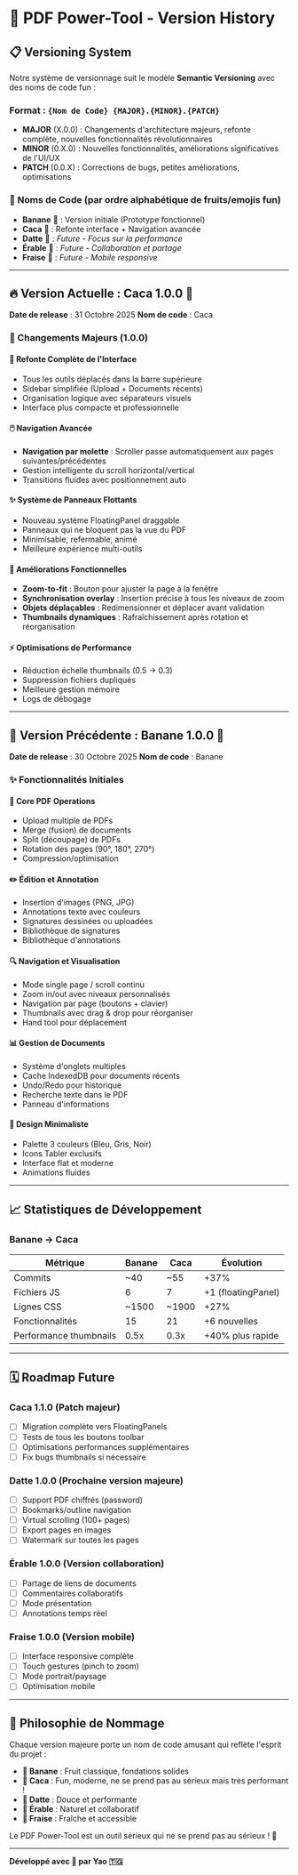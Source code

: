 # 🎯 PDF Power-Tool - Version History

## 📋 Versioning System

Notre système de versionnage suit le modèle **Semantic Versioning** avec des noms de code fun :

### Format : `{Nom de Code} {MAJOR}.{MINOR}.{PATCH}`

- **MAJOR** (X.0.0) : Changements d'architecture majeurs, refonte complète, nouvelles fonctionnalités révolutionnaires
- **MINOR** (0.X.0) : Nouvelles fonctionnalités, améliorations significatives de l'UI/UX
- **PATCH** (0.0.X) : Corrections de bugs, petites améliorations, optimisations

### 🍌 Noms de Code (par ordre alphabétique de fruits/emojis fun)
- **Banane** 🍌 : Version initiale (Prototype fonctionnel)
- **Caca** 💩 : Refonte interface + Navigation avancée
- **Datte** 🍯 : *Future - Focus sur la performance*
- **Érable** 🍁 : *Future - Collaboration et partage*
- **Fraise** 🍓 : *Future - Mobile responsive*

---

## 🔥 Version Actuelle : **Caca 1.0.0** 💩

**Date de release** : 31 Octobre 2025
**Nom de code** : Caca

### 🎉 Changements Majeurs (1.0.0)

#### 🎨 Refonte Complète de l'Interface
- Tous les outils déplacés dans la barre supérieure
- Sidebar simplifiée (Upload + Documents récents)
- Organisation logique avec séparateurs visuels
- Interface plus compacte et professionnelle

#### 🖱️ Navigation Avancée
- **Navigation par molette** : Scroller passe automatiquement aux pages suivantes/précédentes
- Gestion intelligente du scroll horizontal/vertical
- Transitions fluides avec positionnement auto

#### ✨ Système de Panneaux Flottants
- Nouveau système FloatingPanel draggable
- Panneaux qui ne bloquent pas la vue du PDF
- Minimisable, refermable, animé
- Meilleure expérience multi-outils

#### 🔧 Améliorations Fonctionnelles
- **Zoom-to-fit** : Bouton pour ajuster la page à la fenêtre
- **Synchronisation overlay** : Insertion précise à tous les niveaux de zoom
- **Objets déplaçables** : Redimensionner et déplacer avant validation
- **Thumbnails dynamiques** : Rafraîchissement après rotation et réorganisation

#### ⚡ Optimisations de Performance
- Réduction échelle thumbnails (0.5 → 0.3)
- Suppression fichiers dupliqués
- Meilleure gestion mémoire
- Logs de débogage

---

## 🍌 Version Précédente : **Banane 1.0.0** 🍌

**Date de release** : 30 Octobre 2025
**Nom de code** : Banane

### ✨ Fonctionnalités Initiales

#### 📄 Core PDF Operations
- Upload multiple de PDFs
- Merge (fusion) de documents
- Split (découpage) de PDFs
- Rotation des pages (90°, 180°, 270°)
- Compression/optimisation

#### ✏️ Édition et Annotation
- Insertion d'images (PNG, JPG)
- Annotations texte avec couleurs
- Signatures dessinées ou uploadées
- Bibliothèque de signatures
- Bibliothèque d'annotations

#### 🔍 Navigation et Visualisation
- Mode single page / scroll continu
- Zoom in/out avec niveaux personnalisés
- Navigation par page (boutons + clavier)
- Thumbnails avec drag & drop pour réorganiser
- Hand tool pour déplacement

#### 📊 Gestion de Documents
- Système d'onglets multiples
- Cache IndexedDB pour documents récents
- Undo/Redo pour historique
- Recherche texte dans le PDF
- Panneau d'informations

#### 🎨 Design Minimaliste
- Palette 3 couleurs (Bleu, Gris, Noir)
- Icons Tabler exclusifs
- Interface flat et moderne
- Animations fluides

---

## 📈 Statistiques de Développement

### Banane → Caca

| Métrique | Banane | Caca | Évolution |
|----------|--------|------|-----------|
| Commits | ~40 | ~55 | +37% |
| Fichiers JS | 6 | 7 | +1 (floatingPanel) |
| Lignes CSS | ~1500 | ~1900 | +27% |
| Fonctionnalités | 15 | 21 | +6 nouvelles |
| Performance thumbnails | 0.5x | 0.3x | +40% plus rapide |

---

## 🗓️ Roadmap Future

### Caca 1.1.0 (Patch majeur)
- [ ] Migration complète vers FloatingPanels
- [ ] Tests de tous les boutons toolbar
- [ ] Optimisations performances supplémentaires
- [ ] Fix bugs thumbnails si nécessaire

### Datte 1.0.0 (Prochaine version majeure)
- [ ] Support PDF chiffrés (password)
- [ ] Bookmarks/outline navigation
- [ ] Virtual scrolling (100+ pages)
- [ ] Export pages en images
- [ ] Watermark sur toutes les pages

### Érable 1.0.0 (Version collaboration)
- [ ] Partage de liens de documents
- [ ] Commentaires collaboratifs
- [ ] Mode présentation
- [ ] Annotations temps réel

### Fraise 1.0.0 (Version mobile)
- [ ] Interface responsive complète
- [ ] Touch gestures (pinch to zoom)
- [ ] Mode portrait/paysage
- [ ] Optimisation mobile

---

## 🎨 Philosophie de Nommage

Chaque version majeure porte un nom de code amusant qui reflète l'esprit du projet :
- **🍌 Banane** : Fruit classique, fondations solides
- **💩 Caca** : Fun, moderne, ne se prend pas au sérieux mais très performant !
- **🍯 Datte** : Douce et performante
- **🍁 Érable** : Naturel et collaboratif
- **🍓 Fraise** : Fraîche et accessible

Le PDF Power-Tool est un outil sérieux qui ne se prend pas au sérieux ! 🚀

---

**Développé avec 🚀 par Yao 🇹🇬**
